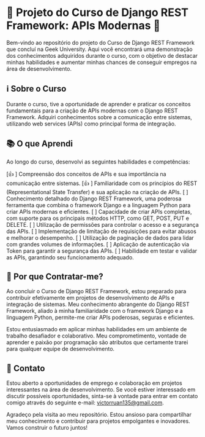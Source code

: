 # 🚀 Projeto do Curso de Django REST Framework: APIs Modernas 🐍

Bem-vindo ao repositório do projeto do Curso de Django REST Framework que concluí na Geek University. Aqui você encontrará uma demonstração dos conhecimentos adquiridos durante o curso, com o objetivo de destacar minhas habilidades e aumentar minhas chances de conseguir empregos na área de desenvolvimento.

## ℹ️ Sobre o Curso

Durante o curso, tive a oportunidade de aprender e praticar os conceitos fundamentais para a criação de APIs modernas com o Django REST Framework. Adquiri conhecimentos sobre a comunicação entre sistemas, utilizando web services (APIs) como principal forma de integração.

## 📚 O que Aprendi

Ao longo do curso, desenvolvi as seguintes habilidades e competências:

[👍 ]  Compreensão dos conceitos de APIs e sua importância na comunicação entre sistemas.
[👍 ]  Familiaridade com os princípios do REST (Representational State Transfer) e sua aplicação na criação de APIs.
[ ] Conhecimento detalhado do Django REST Framework, uma poderosa ferramenta que combina o framework Django e a linguagem Python para criar APIs modernas e eficientes.
[ ]  Capacidade de criar APIs completas, com suporte para os principais métodos HTTP, como GET, POST, PUT e DELETE.
[ ]  Utilização de permissões para controlar o acesso e a segurança das APIs.
[ ]  Implementação de limitação de requisições para evitar abusos e melhorar o desempenho.
[ ]  Utilização de paginação de dados para lidar com grandes volumes de informações.
[ ]  Aplicação de autenticação via Token para garantir a segurança das APIs.
[ ]  Habilidade em testar e validar as APIs, garantindo seu funcionamento adequado.

## 💼 Por que Contratar-me?

Ao concluir o Curso de Django REST Framework, estou preparado para contribuir efetivamente em projetos de desenvolvimento de APIs e integração de sistemas. Meu conhecimento abrangente do Django REST Framework, aliado à minha familiaridade com o framework Django e a linguagem Python, permite-me criar APIs poderosas, seguras e eficientes.

Estou entusiasmado em aplicar minhas habilidades em um ambiente de trabalho desafiador e colaborativo. Meu comprometimento, vontade de aprender e paixão por programação são atributos que certamente trarei para qualquer equipe de desenvolvimento.


## 📝 Contato

Estou aberto a oportunidades de emprego e colaboração em projetos interessantes na área de desenvolvimento. Se você estiver interessado em discutir possíveis oportunidades, sinta-se à vontade para entrar em contato comigo através do seguinte e-mail: [victorruan135@gmail.com](mailto:victorruan135@gmail.com).

Agradeço pela visita ao meu repositório. Estou ansioso para compartilhar meu conhecimento e contribuir para projetos empolgantes e inovadores. Vamos construir o futuro juntos!

